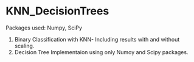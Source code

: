 # KNN_DecisionTrees

Packages used: Numpy, SciPy

1. Binary Classification with KNN- Including results with and without scaling.
2. Decision Tree Implementaion using only Numoy and Scipy packages.
